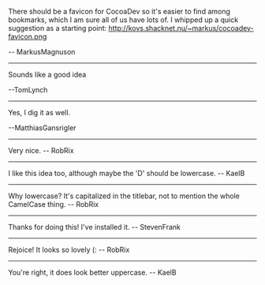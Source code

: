 

There should be a favicon for CocoaDev so it's easier to find among bookmarks, which I am sure all of us have lots of. I whipped up a quick suggestion as a starting point: http://kovs.shacknet.nu/~markus/cocoadev-favicon.png

-- MarkusMagnuson

----

Sounds like a good idea

--TomLynch

----

Yes, I dig it as well.

--MatthiasGansrigler

----

Very nice. -- RobRix

----

I like this idea too, although maybe the 'D' should be lowercase. -- KaelB

----

Why lowercase? It's capitalized in the titlebar, not to mention the whole CamelCase thing. -- RobRix

----

Thanks for doing this!  I've installed it.  -- StevenFrank

----

Rejoice! It looks so lovely (: -- RobRix

----

You're right, it does look better uppercase.  -- KaelB
